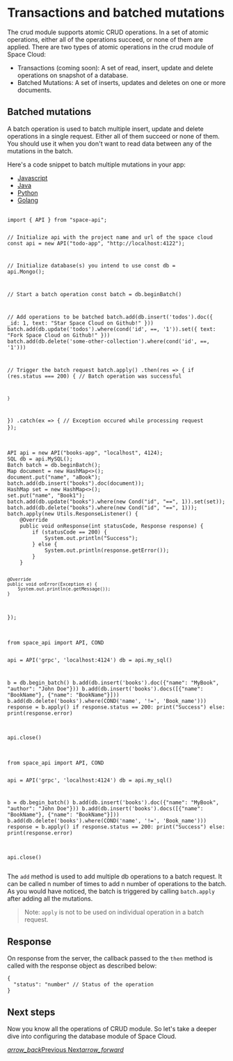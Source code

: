 # Transactions and batched mutations

The crud module supports atomic CRUD operations. In a set of atomic operations, either all of the operations succeed, or none of them are applied. There are two types of atomic operations in the crud module of Space Cloud:

- Transactions (coming soon): A set of read, insert, update and delete operations on snapshot of a database.
- Batched Mutations: A set of inserts, updates and deletes on one or more documents.

## Batched mutations
A batch operation is used to batch multiple insert, update and delete operations in a single request. Either all of them succeed or none of them. You should use it when you don't want to read data between any of the mutations in the batch.

Here's a code snippet to batch multiple mutations in your app:

<div class="row tabs-wrapper">
  <div class="col s12" style="padding:0">
    <ul class="tabs">
      <li class="tab col s2"><a class="active" href="#batch-js">Javascript</a></li>
      <li class="tab col s2"><a href="#batch-java">Java</a></li>
      <li class="tab col s2"><a href="#batch-python">Python</a></li>
      <li class="tab col s2"><a href="#batch-golang">Golang</a></li>
    </ul>
  </div>
  <div id="batch-js" class="col s12" style="padding:0">
    <pre>
      <code class="javascript">
import { API } from "space-api";

// Initialize api with the project name and url of the space cloud
const api = new API("todo-app", "http://localhost:4122");

// Initialize database(s) you intend to use
const db = api.Mongo();

// Start a batch operation
const batch = db.beginBatch()

// Add operations to be batched
batch.add(db.insert('todos').doc({ _id: 1, text: "Star Space Cloud on Github!" }))
batch.add(db.update('todos').where(cond('id', ==, '1')).set({ text: "Fork Space Cloud on Github!" }))
batch.add(db.delete('some-other-collection').where(cond('id', ==, '1')))

// Trigger the batch request
batch.apply()
  .then(res => {
    if (res.status === 200) {
      // Batch operation was successful

    }
  })
  .catch(ex => {
    // Exception occured while processing request
  });
    </code>
</pre>
  </div>
  <div id="batch-java" class="col s12" style="padding:0">
    <pre>
      <code class="java">
API api = new API("books-app", "localhost", 4124);
SQL db = api.MySQL();
Batch batch = db.beginBatch();
Map<String, String> document = new HashMap<>();
document.put("name", "aBook");
batch.add(db.insert("books").doc(document));
HashMap<String, Object> set = new HashMap<>();
set.put("name", "Book1");
batch.add(db.update("books").where(new Cond("id", "==", 1)).set(set));
batch.add(db.delete("books").where(new Cond("id", "==", 1)));
batch.apply(new Utils.ResponseListener() {
    @Override
    public void onResponse(int statusCode, Response response) {
        if (statusCode == 200) {
            System.out.println("Success");
        } else {
            System.out.println(response.getError());
        }
    }

    @Override
    public void onError(Exception e) {
        System.out.println(e.getMessage());
    }
});
      </code>
    </pre>
  </div>
 <div id="batch-python" class="col s12" style="padding:0">
    <pre>
      <code class="python">
from space_api import API, COND

api = API('grpc', 'localhost:4124')
db = api.my_sql()

b = db.begin_batch()
b.add(db.insert('books').doc({"name": "MyBook", "author": "John Doe"}))
b.add(db.insert('books').docs([{"name": "BookName"}, {"name": "BookName"}]))
b.add(db.delete('books').where(COND('name', '!=', 'Book_name')))
response = b.apply()
if response.status == 200:
  print("Success")
else:
  print(response.error)

api.close()
      </code>
    </pre>
  </div>
  <div id="batch-golang" class="col s12" style="padding:0">
    <pre>
      <code class="golang">
from space_api import API, COND

api = API('grpc', 'localhost:4124')
db = api.my_sql()

b = db.begin_batch()
b.add(db.insert('books').doc({"name": "MyBook", "author": "John Doe"}))
b.add(db.insert('books').docs([{"name": "BookName"}, {"name": "BookName"}]))
b.add(db.delete('books').where(COND('name', '!=', 'Book_name')))
response = b.apply()
if response.status == 200:
  print("Success")
else:
  print(response.error)

api.close()
      </code>
    </pre>
  </div>
</div>

The `add` method is used to add multiple db operations to a batch request. It can be called n number of times to add n number of operations to the batch. As you would have noticed, the batch is triggered by calling `batch.apply` after adding all the mutations. 

> Note: `apply` is not to be used on individual operation in a batch request.

## Response

On response from the server, the callback passed to the `then` method is called with the response object as described below:

```
{
  "status": "number" // Status of the operation
}
```

## Next steps

Now you know all the operations of CRUD module. So let's take a deeper dive into configuring the database module of Space Cloud.

<div class="btns-wrapper">
  <a href="/docs/database/delete" class="waves-effect waves-light btn primary-btn-border btn-small">
    <i class="material-icons btn-with-icon">arrow_back</i>Previous
  </a>
  <a href="/docs/database/config" class="waves-effect waves-light btn primary-btn-fill btn-small">
    Next<i class="material-icons btn-with-icon">arrow_forward</i>
  </a>
</div>

